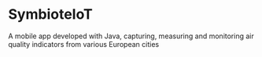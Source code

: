 # SymbioteIoT
A mobile app developed with Java, capturing, measuring and monitoring air quality indicators from various European cities
